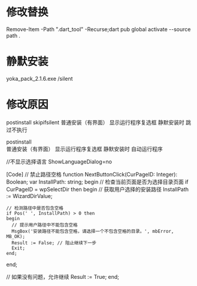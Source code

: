 # 修改替换
Remove-Item -Path ".dart_tool" -Recurse;dart pub global activate --source path .

# 静默安装
yoka_pack_2.1.6.exe /silent

# 修改原因
postinstall skipifsilent
普通安装（有界面） 显示运行程序复选框
静默安装时         跳过不执行

postinstall	             
普通安装（有界面） 显示运行程序复选框
静默安装时         自动运行程序

//不显示选择语言
ShowLanguageDialog=no

[Code]
// 禁止路径空格
function NextButtonClick(CurPageID: Integer): Boolean;
var
  InstallPath: string;
begin
  // 检查当前页面是否为选择目录页面
  if CurPageID = wpSelectDir then
  begin
    // 获取用户选择的安装路径
    InstallPath := WizardDirValue;

    // 检测路径中是否包含空格
    if Pos(' ', InstallPath) > 0 then
    begin
      // 提示用户路径中不能包含空格
      MsgBox('安装路径不能包含空格，请选择一个不包含空格的目录。', mbError, MB_OK);
      Result := False; // 阻止继续下一步
      Exit;
    end;
  end;

  // 如果没有问题，允许继续
  Result := True;
end;